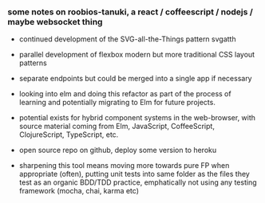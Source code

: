 ###  some notes on roobios-tanuki, a react / coffeescript / nodejs / maybe websocket thing


- continued development of the SVG-all-the-Things pattern svgatth

- parallel development of flexbox modern but more traditional CSS layout patterns

- separate endpoints but could be merged into a single app if necessary

- looking into elm and doing this refactor as part of the process of learning and potentially migrating to Elm for future projects.

- potential exists for hybrid component systems in the web-browser, with source material coming from Elm, JavaScript, CoffeeScript, ClojureScript, TypeScript, etc.

- open source repo on github, deploy some version to heroku

- sharpening this tool means moving more towards pure FP when appropriate (often), putting unit tests into same folder as the files they test as an organic BDD/TDD practice, emphatically not using any testing framework (mocha, chai, karma etc)
